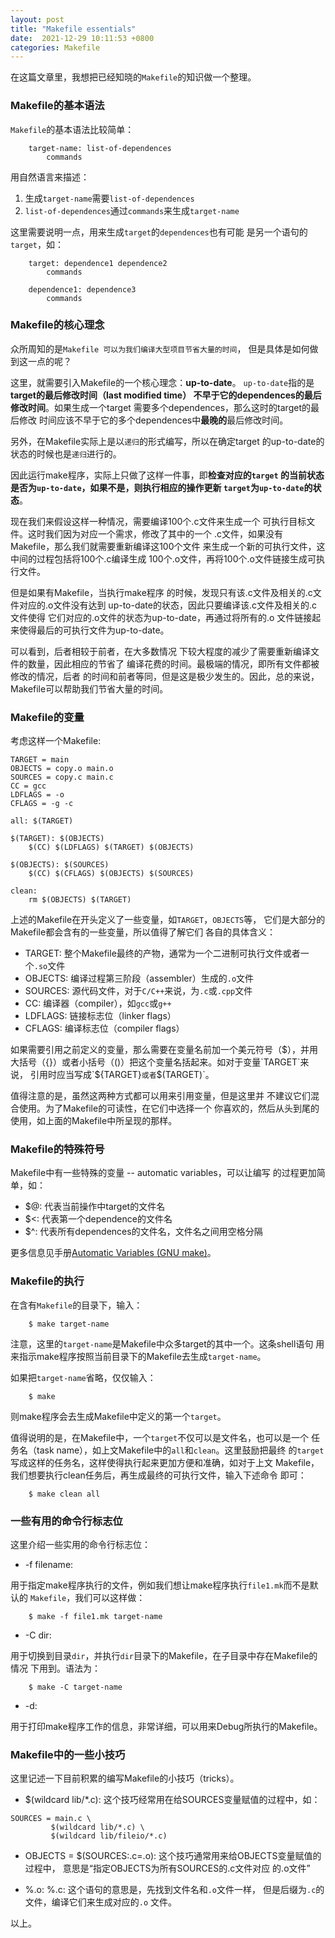 ```yaml
---
layout: post
title: "Makefile essentials"
date:  2021-12-29 10:11:53 +0800
categories: Makefile
---
```


在这篇文章里，我想把已经知晓的`Makefile`的知识做一个整理。

### Makefile的基本语法
`Makefile`的基本语法比较简单：
```
    target-name: list-of-dependences
        commands
```
用自然语言来描述：
1. 生成`target-name`需要`list-of-dependences`
2. `list-of-dependences`通过`commands`来生成`target-name`

这里需要说明一点，用来生成`target`的`dependences`也有可能
是另一个语句的`target`，如：
```
    target: dependence1 dependence2
        commands

    dependence1: dependence3
        commands
```

### Makefile的核心理念
众所周知的是`Makefile 可以为我们编译大型项目节省大量的时间`，
但是具体是如何做到这一点的呢？

这里，就需要引入Makefile的一个核心理念：**up-to-date**。
`up-to-date`指的是**target的最后修改时间（last modified time）
不早于它的dependences的最后修改时间**。如果生成一个target
需要多个dependences，那么这时的target的最后修改
时间应该不早于它的多个dependences中**最晚的**最后修改时间。

另外，在Makefile实际上是以`递归`的形式编写，所以在确定target
的up-to-date的状态的时候也是`递归`进行的。

因此运行make程序，实际上只做了这样一件事，即**检查对应的`target`
的当前状态是否为`up-to-date`，如果不是，则执行相应的操作更新
`target`为`up-to-date`的状态**。

现在我们来假设这样一种情况，需要编译100个.c文件来生成一个
可执行目标文件。这时我们因为对应一个需求，修改了其中的一个
.c文件，如果没有Makefile，那么我们就需要重新编译这100个文件
来生成一个新的可执行文件，这中间的过程包括将100个.c编译生成
100个.o文件，再将100个.o文件链接生成可执行文件。

但是如果有Makefile，当执行make程序
的时候，发现只有该.c文件及相关的.c文件对应的.o文件没有达到
up-to-date的状态，因此只要编译该.c文件及相关的.c文件使得
它们对应的.o文件的状态为up-to-date，再通过将所有的.o
文件链接起来使得最后的可执行文件为up-to-date。

可以看到，后者相较于前者，在大多数情况
下较大程度的减少了需要重新编译文件的数量，因此相应的节省了
编译花费的时间。最极端的情况，即所有文件都被修改的情况，后者
的时间和前者等同，但是这是极少发生的。因此，总的来说，
Makefile可以帮助我们节省大量的时间。

### Makefile的变量
考虑这样一个Makefile:
```
TARGET = main
OBJECTS = copy.o main.o
SOURCES = copy.c main.c
CC = gcc
LDFLAGS = -o
CFLAGS = -g -c

all: $(TARGET)

$(TARGET): $(OBJECTS)
    $(CC) $(LDFLAGS) $(TARGET) $(OBJECTS)

$(OBJECTS): $(SOURCES)
    $(CC) $(CFLAGS) $(OBJECTS) $(SOURCES)

clean:
    rm $(OBJECTS) $(TARGET)
```

上述的Makefile在开头定义了一些变量，如`TARGET`，`OBJECTS`等，
它们是大部分的Makefile都会含有的一些变量，所以值得了解它们
各自的具体含义：

- TARGET: 整个Makefile最终的产物，通常为一个二进制可执行文件或者一个`.so`文件
- OBJECTS: 编译过程第三阶段（assembler）生成的`.o`文件
- SOURCES: 源代码文件，对于`C/C++`来说，为`.c`或`.cpp`文件
- CC: 编译器（compiler），如`gcc`或`g++`
- LDFLAGS: 链接标志位（linker flags）
- CFLAGS: 编译标志位（compiler flags）

如果需要引用之前定义的变量，那么需要在变量名前加一个美元符号（$），并用
大括号（{}）或者小括号（()）把这个变量名括起来。如对于变量`TARGET`来说，
引用时应当写成`${TARGET}`或者`$(TARGET)`。

值得注意的是，虽然这两种方式都可以用来引用变量，但是这里并
不建议它们混合使用。为了Makefile的可读性，在它们中选择一个
你喜欢的，然后从头到尾的使用，如上面的Makefile中所呈现的那样。

### Makefile的特殊符号
Makefile中有一些特殊的变量 -- automatic variables，可以让编写
的过程更加简单，如：

- $@: 代表当前操作中target的文件名
- $<: 代表第一个dependence的文件名
- $^: 代表所有dependences的文件名，文件名之间用空格分隔

更多信息见手册[Automatic Variables (GNU make)](https://www.gnu.org/software/make/manual/html_node/Automatic-Variables.html#Automatic-Variables)。

### Makefile的执行

在含有`Makefile`的目录下，输入：
```
    $ make target-name
```
注意，这里的`target-name`是Makefile中众多target的其中一个。这条shell语句
用来指示make程序按照当前目录下的Makefile去生成`target-name`。

如果把`target-name`省略，仅仅输入：
```
    $ make
```
则make程序会去生成Makefile中定义的第一个`target`。

值得说明的是，在Makefile中，一个`target`不仅可以是文件名，也可以是一个
任务名（task name），如上文Makefile中的`all`和`clean`。这里鼓励把最终
的`target`写成这样的任务名，这样使得执行起来更加方便和准确，如对于上文
Makefile，我们想要执行clean任务后，再生成最终的可执行文件，输入下述命令
即可：
```
    $ make clean all
```

### 一些有用的命令行标志位

这里介绍一些实用的命令行标志位：

- -f filename: 

用于指定make程序执行的文件，例如我们想让make程序执行`file1.mk`而不是默认的
`Makefile`，我们可以这样做：
```
    $ make -f file1.mk target-name
```

- -C dir:

用于切换到目录`dir`，并执行`dir`目录下的Makefile，在子目录中存在Makefile的情况
下用到。语法为：
```
    $ make -C target-name
```

- -d:

用于打印make程序工作的信息，非常详细，可以用来Debug所执行的Makefile。

### Makefile中的一些小技巧

这里记述一下目前积累的编写Makefile的小技巧（tricks）。

- $(wildcard lib/*.c):
这个技巧经常用在给SOURCES变量赋值的过程中，如：
```
SOURCES = main.c \
         $(wildcard lib/*.c) \
         $(wildcard lib/fileio/*.c)
```

- OBJECTS = $(SOURCES:.c=.o):
这个技巧通常用来给OBJECTS变量赋值的过程中，
意思是“指定OBJECTS为所有SOURCES的.c文件对应
的.o文件”

- %.o: %.c:
这个语句的意思是，先找到文件名和`.o`文件一样，
但是后缀为`.c`的文件，编译它们来生成对应的`.o`
文件。

以上。
